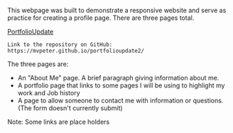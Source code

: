 This webpage was built to demonstrate a responsive website and serve as practice for creating a profile page.  There are three pages total.  

   [PortfolioUpdate](https://mvpeter.github.io/portfolioupdate2/)

    Link to the repository on GitHub:  https://mvpeter.github.io/portfolioupdate2/


The three pages are: 

- An "About Me" page.  A brief paragraph giving information about me.
- A portfolio page that links to some pages I will be using to highlight my work and Job history
- A page to allow someone to contact me with information or questions.  (The form doesn't currently submit)

Note: Some links are place holders
